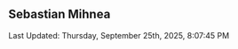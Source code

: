 <h2>Sebastian Mihnea</h2>

<!--RECENT_ACTIVITY:start-->
<!--RECENT_ACTIVITY:end-->
<!--RECENT_ACTIVITY:last_update-->
Last Updated: Thursday, September 25th, 2025, 8:07:45 PM
<!--RECENT_ACTIVITY:last_update_end-->

<!---LOL-STATS-START-HERE--->
<!---LOL-STATS-END-HERE--->
